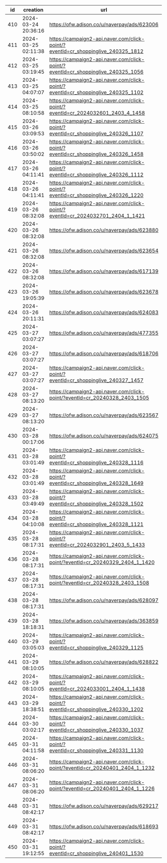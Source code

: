 | id  | creation            | url                                                                              | visit |
| --- | ------------------- | -------------------------------------------------------------------------------- | ----- |
| 410 | 2024-03-24 20:36:16 | https://ofw.adison.co/u/naverpay/ads/623006                                      |       |
| 411 | 2024-03-25 02:11:38 | https://campaign2-api.naver.com/click-point/?eventId=cr_shoppinglive_240325_1812 |       |
| 412 | 2024-03-25 03:19:45 | https://campaign2-api.naver.com/click-point/?eventId=cr_shoppinglive_240325_1056 |       |
| 413 | 2024-03-25 04:07:07 | https://campaign2-api.naver.com/click-point/?eventId=cr_shoppinglive_240325_1102 |       |
| 414 | 2024-03-25 08:10:58 | https://campaign2-api.naver.com/click-point/?eventId=cr_2024032601_2403_4_1458   |       |
| 415 | 2024-03-26 03:09:53 | https://campaign2-api.naver.com/click-point/?eventId=cr_shoppinglive_240326_1107 |       |
| 416 | 2024-03-26 03:50:02 | https://campaign2-api.naver.com/click-point/?eventId=cr_shoppinglive_240326_1458 |       |
| 417 | 2024-03-26 04:11:41 | https://campaign2-api.naver.com/click-point/?eventId=cr_shoppinglive_240326_1112 |       |
| 418 | 2024-03-26 04:11:41 | https://campaign2-api.naver.com/click-point/?eventId=cr_shoppinglive_240326_1220 |       |
| 419 | 2024-03-26 08:32:08 | https://campaign2-api.naver.com/click-point/?eventId=cr_2024032701_2404_1_1421   |       |
| 420 | 2024-03-26 08:32:08 | https://ofw.adison.co/u/naverpay/ads/623880                                      |       |
| 421 | 2024-03-26 08:32:08 | https://ofw.adison.co/u/naverpay/ads/623654                                      |       |
| 422 | 2024-03-26 08:32:08 | https://ofw.adison.co/u/naverpay/ads/617139                                      |       |
| 423 | 2024-03-26 19:05:39 | https://ofw.adison.co/u/naverpay/ads/623678                                      |       |
| 424 | 2024-03-26 20:11:31 | https://ofw.adison.co/u/naverpay/ads/624083                                      |       |
| 425 | 2024-03-27 03:07:27 | https://ofw.adison.co/u/naverpay/ads/477355                                      |       |
| 426 | 2024-03-27 03:07:27 | https://ofw.adison.co/u/naverpay/ads/618706                                      |       |
| 427 | 2024-03-27 03:07:27 | https://campaign2-api.naver.com/click-point/?eventId=cr_shoppinglive_240327_1457 |       |
| 428 | 2024-03-27 08:13:20 | https://campaign2-api.naver.com/click-point/?eventId=cr_20240328_2403_1505       |       |
| 429 | 2024-03-27 08:13:20 | https://ofw.adison.co/u/naverpay/ads/623567                                      |       |
| 430 | 2024-03-28 00:17:06 | https://ofw.adison.co/u/naverpay/ads/624075                                      |       |
| 431 | 2024-03-28 03:01:49 | https://campaign2-api.naver.com/click-point/?eventId=cr_shoppinglive_240328_1116 |       |
| 432 | 2024-03-28 03:01:49 | https://campaign2-api.naver.com/click-point/?eventId=cr_shoppinglive_240328_1649 |       |
| 433 | 2024-03-28 03:49:49 | https://campaign2-api.naver.com/click-point/?eventId=cr_shoppinglive_240328_1502 |       |
| 434 | 2024-03-28 04:10:08 | https://campaign2-api.naver.com/click-point/?eventId=cr_shoppinglive_240328_1121 |       |
| 435 | 2024-03-28 08:17:31 | https://campaign2-api.naver.com/click-point/?eventId=cr_2024032901_2403_5_1433   |       |
| 436 | 2024-03-28 08:17:31 | https://campaign2-api.naver.com/click-point/?eventId=cr_20240329_2404_1_1420     |       |
| 437 | 2024-03-28 08:17:31 | https://campaign2-api.naver.com/click-point/?eventId=cr_20240328_2403_1508       |       |
| 438 | 2024-03-28 08:17:31 | https://ofw.adison.co/u/naverpay/ads/628097                                      |       |
| 439 | 2024-03-28 18:18:31 | https://ofw.adison.co/u/naverpay/ads/363859                                      |       |
| 440 | 2024-03-29 03:05:03 | https://campaign2-api.naver.com/click-point/?eventId=cr_shoppinglive_240329_1125 |       |
| 441 | 2024-03-29 08:10:05 | https://ofw.adison.co/u/naverpay/ads/628822                                      |       |
| 442 | 2024-03-29 08:10:05 | https://campaign2-api.naver.com/click-point/?eventId=cr_2024033001_2404_1_1438   |       |
| 443 | 2024-03-29 18:38:51 | https://campaign2-api.naver.com/click-point/?eventId=cr_shoppinglive_240330_1202 |       |
| 444 | 2024-03-30 03:02:17 | https://campaign2-api.naver.com/click-point/?eventId=cr_shoppinglive_240330_1037 |       |
| 445 | 2024-03-31 04:11:58 | https://campaign2-api.naver.com/click-point/?eventId=cr_shoppinglive_240331_1130 |       |
| 446 | 2024-03-31 08:06:20 | https://campaign2-api.naver.com/click-point/?eventId=cr_20240401_2404_1_1232     |       |
| 447 | 2024-03-31 08:06:20 | https://campaign2-api.naver.com/click-point/?eventId=cr_20240401_2404_1_1226     |       |
| 448 | 2024-03-31 08:42:17 | https://ofw.adison.co/u/naverpay/ads/629217                                      |       |
| 449 | 2024-03-31 08:42:17 | https://ofw.adison.co/u/naverpay/ads/618693                                      |       |
| 450 | 2024-03-31 19:12:55 | https://campaign2-api.naver.com/click-point/?eventId=cr_shoppinglive_240401_1530 |       |
